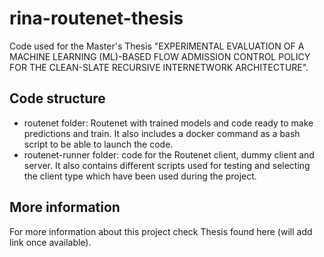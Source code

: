 # rina-routenet-thesis

Code used for the Master's Thesis "EXPERIMENTAL EVALUATION OF A MACHINE LEARNING (ML)-BASED FLOW ADMISSION CONTROL POLICY FOR THE CLEAN-SLATE RECURSIVE INTERNETWORK ARCHITECTURE".

## Code structure

- routenet folder: Routenet with trained models and code ready to make predictions and train. It also includes a docker command as a bash script to be able to launch the code.
- routenet-runner folder: code for the Routenet client, dummy client and server. It also contains different scripts used for testing and selecting the client type which have been used during the project.

## More information

For more information about this project check Thesis found here (will add link once available).
